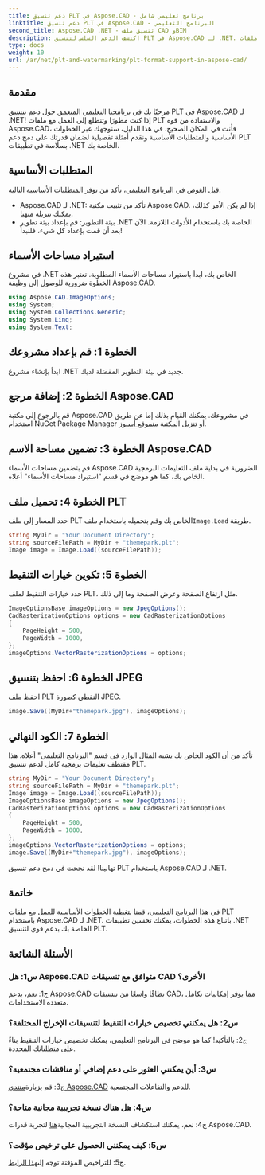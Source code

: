 ```yaml
---
title: دعم تنسيق PLT في Aspose.CAD - برنامج تعليمي شامل
linktitle: دعم تنسيق PLT في Aspose.CAD - البرنامج التعليمي
second_title: Aspose.CAD .NET - تنسيق ملف CAD وBIM
description: اكتشف الدعم السلس لتنسيق PLT في Aspose.CAD لـ .NET. اتبع دليلنا خطوة بخطوة لدمج ملفات PLT في تطبيقات .NET الخاصة بك دون عناء.
type: docs
weight: 10
url: /ar/net/plt-and-watermarking/plt-format-support-in-aspose-cad/
---
```

## مقدمة

مرحبًا بك في برنامجنا التعليمي المتعمق حول دعم تنسيق PLT في Aspose.CAD لـ .NET! إذا كنت مطورًا وتتطلع إلى العمل مع ملفات PLT والاستفادة من قوة Aspose.CAD، فأنت في المكان الصحيح. في هذا الدليل، سنوجهك عبر الخطوات الأساسية والمتطلبات الأساسية ونقدم أمثلة تفصيلية لضمان قدرتك على دمج دعم PLT بسلاسة في تطبيقات .NET الخاصة بك.

## المتطلبات الأساسية

قبل الغوص في البرنامج التعليمي، تأكد من توفر المتطلبات الأساسية التالية:
-  Aspose.CAD لـ .NET: تأكد من تثبيت مكتبة Aspose.CAD. إذا لم يكن الأمر كذلك، يمكنك تنزيله من[هنا](https://releases.aspose.com/cad/net/).
- بيئة التطوير: قم بإعداد بيئة تطوير .NET الخاصة بك باستخدام الأدوات اللازمة.
الآن بعد أن قمت بإعداد كل شيء، فلنبدأ!

## استيراد مساحات الأسماء

في مشروع .NET الخاص بك، ابدأ باستيراد مساحات الأسماء المطلوبة. تعتبر هذه الخطوة ضرورية للوصول إلى وظيفة Aspose.CAD.
```csharp
using Aspose.CAD.ImageOptions;
using System;
using System.Collections.Generic;
using System.Linq;
using System.Text;
```

## الخطوة 1: قم بإعداد مشروعك

ابدأ بإنشاء مشروع .NET جديد في بيئة التطوير المفضلة لديك.

## الخطوة 2: إضافة مرجع Aspose.CAD

 قم بالرجوع إلى مكتبة Aspose.CAD في مشروعك. يمكنك القيام بذلك إما عن طريق استخدام NuGet Package Manager أو تنزيل المكتبة من[موقع أسبوز](https://purchase.aspose.com/buy).

## الخطوة 3: تضمين مساحة الاسم Aspose.CAD

قم بتضمين مساحات الأسماء Aspose.CAD الضرورية في بداية ملف التعليمات البرمجية الخاص بك، كما هو موضح في قسم "استيراد مساحات الأسماء" أعلاه.

## الخطوة 4: تحميل ملف PLT

 حدد المسار إلى ملف PLT الخاص بك وقم بتحميله باستخدام ملف`Image.Load` طريقة.

```csharp
string MyDir = "Your Document Directory";
string sourceFilePath = MyDir + "themepark.plt";
Image image = Image.Load((sourceFilePath));
```

## الخطوة 5: تكوين خيارات التنقيط

حدد خيارات التنقيط لملف PLT، مثل ارتفاع الصفحة وعرض الصفحة وما إلى ذلك.

```csharp
ImageOptionsBase imageOptions = new JpegOptions();
CadRasterizationOptions options = new CadRasterizationOptions
{
    PageHeight = 500,
    PageWidth = 1000,
};
imageOptions.VectorRasterizationOptions = options;
```

## الخطوة 6: احفظ بتنسيق JPEG

احفظ ملف PLT النقطي كصورة JPEG.

```csharp
image.Save((MyDir+"themepark.jpg"), imageOptions);
```

## الخطوة 7: الكود النهائي

تأكد من أن الكود الخاص بك يشبه المثال الوارد في قسم "البرنامج التعليمي" أعلاه. هذا مقتطف تعليمات برمجية كامل لدعم تنسيق PLT.

```csharp
string MyDir = "Your Document Directory";
string sourceFilePath = MyDir + "themepark.plt";
Image image = Image.Load((sourceFilePath));
ImageOptionsBase imageOptions = new JpegOptions();
CadRasterizationOptions options = new CadRasterizationOptions
{
    PageHeight = 500,
    PageWidth = 1000,
};
imageOptions.VectorRasterizationOptions = options;
image.Save((MyDir+"themepark.jpg"), imageOptions);
```

تهانينا! لقد نجحت في دمج دعم تنسيق PLT باستخدام Aspose.CAD لـ .NET.

## خاتمة

في هذا البرنامج التعليمي، قمنا بتغطية الخطوات الأساسية للعمل مع ملفات PLT باستخدام Aspose.CAD لـ .NET. باتباع هذه الخطوات، يمكنك تحسين تطبيقات .NET الخاصة بك بدعم قوي لتنسيق PLT.

## الأسئلة الشائعة

### س1: هل Aspose.CAD متوافق مع تنسيقات CAD الأخرى؟

ج1: نعم، يدعم Aspose.CAD نطاقًا واسعًا من تنسيقات CAD، مما يوفر إمكانيات تكامل متعددة الاستخدامات.

### س2: هل يمكنني تخصيص خيارات التنقيط لتنسيقات الإخراج المختلفة؟

ج2: بالتأكيد! كما هو موضح في البرنامج التعليمي، يمكنك تخصيص خيارات التنقيط بناءً على متطلباتك المحددة.

### س3: أين يمكنني العثور على دعم إضافي أو مناقشات مجتمعية؟

 ج3: قم بزيارة[منتدى Aspose.CAD](https://forum.aspose.com/c/cad/19) للدعم والتفاعلات المجتمعية.

### س4: هل هناك نسخة تجريبية مجانية متاحة؟

 ج4: نعم، يمكنك استكشاف النسخة التجريبية المجانية[هنا](https://releases.aspose.com/) لتجربة قدرات Aspose.CAD.

### س5: كيف يمكنني الحصول على ترخيص مؤقت؟

 ج5: للتراخيص المؤقتة توجه إلى[هذا الرابط](https://purchase.aspose.com/temporary-license/).